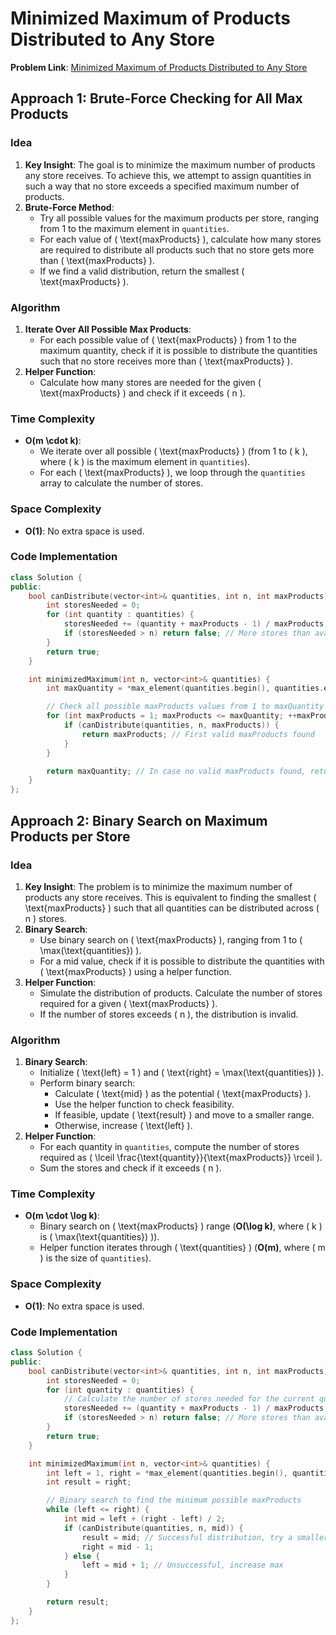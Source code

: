 # Minimized Maximum of Products Distributed to Any Store

**Problem Link**: [Minimized Maximum of Products Distributed to Any Store](https://leetcode.com/problems/minimized-maximum-of-products-distributed-to-any-store)

## Approach 1: Brute-Force Checking for All Max Products

### Idea

1. **Key Insight**: The goal is to minimize the maximum number of products any store receives. To achieve this, we attempt to assign quantities in such a way that no store exceeds a specified maximum number of products.
2. **Brute-Force Method**:
   - Try all possible values for the maximum products per store, ranging from 1 to the maximum element in `quantities`.
   - For each value of \( \text{maxProducts} \), calculate how many stores are required to distribute all products such that no store gets more than \( \text{maxProducts} \).
   - If we find a valid distribution, return the smallest \( \text{maxProducts} \).

### Algorithm

1. **Iterate Over All Possible Max Products**:
   - For each possible value of \( \text{maxProducts} \) from 1 to the maximum quantity, check if it is possible to distribute the quantities such that no store receives more than \( \text{maxProducts} \).
2. **Helper Function**:
   - Calculate how many stores are needed for the given \( \text{maxProducts} \) and check if it exceeds \( n \).

### Time Complexity

- **O(m \cdot k)**:
  - We iterate over all possible \( \text{maxProducts} \) (from 1 to \( k \), where \( k \) is the maximum element in `quantities`).
  - For each \( \text{maxProducts} \), we loop through the `quantities` array to calculate the number of stores.

### Space Complexity

- **O(1)**: No extra space is used.

### Code Implementation

```cpp
class Solution {
public:
    bool canDistribute(vector<int>& quantities, int n, int maxProducts) {
        int storesNeeded = 0;
        for (int quantity : quantities) {
            storesNeeded += (quantity + maxProducts - 1) / maxProducts; // Divide and round up
            if (storesNeeded > n) return false; // More stores than available
        }
        return true;
    }

    int minimizedMaximum(int n, vector<int>& quantities) {
        int maxQuantity = *max_element(quantities.begin(), quantities.end());

        // Check all possible maxProducts values from 1 to maxQuantity
        for (int maxProducts = 1; maxProducts <= maxQuantity; ++maxProducts) {
            if (canDistribute(quantities, n, maxProducts)) {
                return maxProducts; // First valid maxProducts found
            }
        }

        return maxQuantity; // In case no valid maxProducts found, return maxQuantity
    }
};
```

## Approach 2: Binary Search on Maximum Products per Store

### Idea

1. **Key Insight**: The problem is to minimize the maximum number of products any store receives. This is equivalent to finding the smallest \( \text{maxProducts} \) such that all quantities can be distributed across \( n \) stores.
2. **Binary Search**:
   - Use binary search on \( \text{maxProducts} \), ranging from 1 to \( \max(\text{quantities}) \).
   - For a mid value, check if it is possible to distribute the quantities with \( \text{maxProducts} \) using a helper function.
3. **Helper Function**:
   - Simulate the distribution of products. Calculate the number of stores required for a given \( \text{maxProducts} \).
   - If the number of stores exceeds \( n \), the distribution is invalid.

### Algorithm

1. **Binary Search**:
   - Initialize \( \text{left} = 1 \) and \( \text{right} = \max(\text{quantities}) \).
   - Perform binary search:
     - Calculate \( \text{mid} \) as the potential \( \text{maxProducts} \).
     - Use the helper function to check feasibility.
     - If feasible, update \( \text{result} \) and move to a smaller range.
     - Otherwise, increase \( \text{left} \).
2. **Helper Function**:
   - For each quantity in `quantities`, compute the number of stores required as \( \lceil \frac{\text{quantity}}{\text{maxProducts}} \rceil \).
   - Sum the stores and check if it exceeds \( n \).

### Time Complexity

- **O(m \cdot \log k)**:
  - Binary search on \( \text{maxProducts} \) range (**O(\log k)**, where \( k \) is \( \max(\text{quantities}) \)).
  - Helper function iterates through \( \text{quantities} \) (**O(m)**, where \( m \) is the size of `quantities`).

### Space Complexity

- **O(1)**: No extra space is used.

### Code Implementation

```cpp
class Solution {
public:
    bool canDistribute(vector<int>& quantities, int n, int maxProducts) {
        int storesNeeded = 0;
        for (int quantity : quantities) {
            // Calculate the number of stores needed for the current quantity
            storesNeeded += (quantity + maxProducts - 1) / maxProducts;
            if (storesNeeded > n) return false; // More stores than available
        }
        return true;
    }

    int minimizedMaximum(int n, vector<int>& quantities) {
        int left = 1, right = *max_element(quantities.begin(), quantities.end());
        int result = right;

        // Binary search to find the minimum possible maxProducts
        while (left <= right) {
            int mid = left + (right - left) / 2;
            if (canDistribute(quantities, n, mid)) {
                result = mid; // Successful distribution, try a smaller max
                right = mid - 1;
            } else {
                left = mid + 1; // Unsuccessful, increase max
            }
        }

        return result;
    }
};
```
